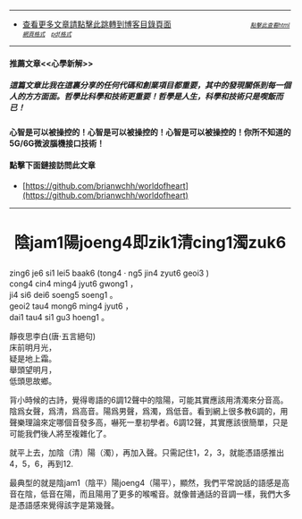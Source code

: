 ****
- [查看更多文章請點擊此跳轉到博客目錄頁面](../../tableOfContent.md) &nbsp;&nbsp; &nbsp; &nbsp; &nbsp; &nbsp; &nbsp; &nbsp; &nbsp; &nbsp; &nbsp; &nbsp; &nbsp; &nbsp; &nbsp; &nbsp; &nbsp; &nbsp; <font size=1> [*_點擊此查看html網頁格式_*](../../tableOfContent.html)&nbsp; &nbsp; [*_pdf格式_*](../../tableOfContent.md.pdf)</font>

****
#### 推薦文章<<心學新解>>

##### *_這篇文章比我在這裏分享的任何代碼和創業項目都重要，其中的發現關係到每一個人的方方面面。哲學比科學和技術更重要！哲學是人生，科學和技術只是喫飯而已！_*

#### 心智是可以被操控的！心智是可以被操控的！心智是可以被操控的！你所不知道的5G/6G微波腦機接口技術！ 

#### 點擊下面鏈接訪問此文章
- [https://github.com/brianwchh/worldofheart](https://github.com/brianwchh/worldofheart)

****

# <p align="center"> 陰jam1陽joeng4即zik1清cing1濁zuk6    </p>


zing6 je6 si1 lei5 baak6 (tong4 ‧ ng5 jin4 zyut6 geoi3 )    
cong4 cin4 ming4 jyut6 gwong1 ，   
ji4 si6 dei6 soeng5 soeng1 。  
geoi2 tau4 mong6 ming4 jyut6 ，  
dai1 tau4 si1 gu3 hoeng1 。  

靜夜思李白(唐‧五言絕句)   
床前明月光，  
疑是地上霜。  
舉頭望明月，   
低頭思故鄉。  

背小時候的古詩，覺得粵語的6調12聲中的陰陽，可能其實應該用清濁來分音高。陰爲女聲，爲清，爲高音。陽爲男聲，爲濁，爲低音。看到網上很多教6調的，用聲樂理論來定哪個音發多高，嚇死一羣初學者。6調12聲，其實應該很簡單，只是可能我們後人將至複雜化了。  

就平上去，加陰（清）陽（濁），再加入聲。只需記住1，2，3，就能憑語感推出4，5，6，再到12.   

最典型的就是陰jam1（陰平）陽joeng4（陽平），顯然，我們平常說話的語感是高音在陰，低音在陽，而且陽用了更多的喉嚨音。就像普通話的音調一樣，我們大多是憑語感來覺得該字是第幾聲。



